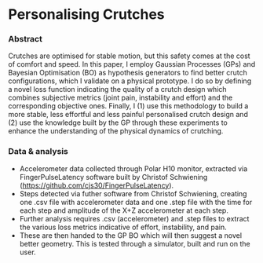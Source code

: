 # Personalising Crutches

### Abstract 
Crutches are optimised for stable motion, but this safety comes at the cost of comfort and speed. In this paper, I employ Gaussian Processes (GPs) and Bayesian Optimisation (BO) as hypothesis generators to find better crutch configurations, which I validate on a physical prototype. I do so by defining a novel loss function indicating the quality of a crutch design which combines subjective metrics (joint pain, instability and effort) and the corresponding objective ones. Finally, I (1) use this methodology to build a more stable, less effortful and less painful personalised crutch design and (2) use the knowledge built by the GP through these experiments to enhance the understanding of the physical dynamics of crutching.


### Data & analysis
- Accelerometer data collected through Polar H10 monitor, extracted via FingerPulseLatency software built by Christof Schwiening (https://github.com/cjs30/FingerPulseLatency). 
- Steps detected via futher software from Christof Schwiening, creating one .csv file with accelerometer data and one .step file with the time for each step and amplitude of the X+Z accelerometer at each step.
- Further analysis requires .csv (accelerometer) and .step files to extract the various loss metrics indicative of effort, instability, and pain.
- These are then handed to the GP BO which will then suggest a novel better geometry. This is tested through a simulator, built and run on the user.


 



